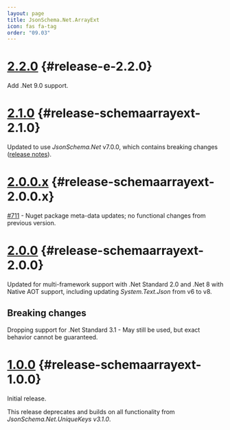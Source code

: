 ```yaml
---
layout: page
title: JsonSchema.Net.ArrayExt
icon: fas fa-tag
order: "09.03"
---
```

# [2.2.0](https://github.com/gregsdennis/json-everything/pull/822) {#release-e-2.2.0}

Add .Net 9.0 support.

# [2.1.0](https://github.com/gregsdennis/json-everything/pull/719) {#release-schemaarrayext-2.1.0}

Updated to use _JsonSchema.Net_ v7.0.0, which contains breaking changes ([release notes](/rn-json-schema/#release-schema-7.0.0)).

# [2.0.0.x](https://github.com/gregsdennis/json-everything/pull/712) {#release-schemaarrayext-2.0.0.x}

[#711](https://github.com/gregsdennis/json-everything/issues/711) - Nuget package meta-data updates; no functional changes from previous version.

# [2.0.0](https://github.com/gregsdennis/json-everything/pull/619) {#release-schemaarrayext-2.0.0}

Updated for multi-framework support with .Net Standard 2.0 and .Net 8 with Native AOT support, including updating _System.Text.Json_ from v6 to v8.

## Breaking changes

Dropping support for .Net Standard 3.1 - May still be used, but exact behavior cannot be guaranteed. 

# [1.0.0](https://github.com/gregsdennis/json-everything/pull/120) {#release-schemaarrayext-1.0.0}

Initial release.

This release deprecates and builds on all functionality from _JsonSchema.Net.UniqueKeys v3.1.0_.